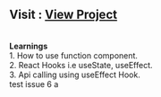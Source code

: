 <h2>Visit : <a href="https://anmol-shrivastav.github.io/Weather-App-In-React/">View Project</a></h2> <br />
<b>Learnings</b><br />
1. How to use function component.<br />
2. React Hooks i.e useState, useEffect.<br />
3. Api calling using useEffect Hook.<br />
test issue 6 a
